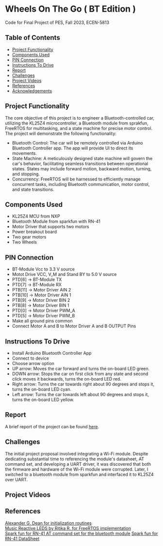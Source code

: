 # Wheels On The Go ( BT Edition )
Code for Final Project of PES, Fall 2023, ECEN-5813


## Table of Contents

- [Project Functionality](#project-functionality)
- [Components Used](#components-used)
- [PIN Connection](#pin-connection)
- [Instructions To Drive](#instructions-to-drive)
- [Report](#report)
- [Challenges](#challenges)
- [Project Videos](#project-videos)
- [References](#references)
- [Acknowledgements](#acknowledgements)


## Project Functionality 

The core objective of this project is to engineer a Bluetooth-controlled car, utilizing the KL25Z4 microcontroller,
a Bluetooth module from sprakfun, FreeRTOS for multitasking, and a state machine for precise motor control. The 
project will demonstrate the following functionality:
- Bluetooth Control: The car will be remotely controlled via Arduino Bluetooth Controller app. The app will 
provide UI to direct its movements.
- State Machine: A meticulously designed state machine will govern the car's behavior, facilitating seamless
transitions between operational states. States may include forward motion, backward motion, turning, and
stopping.
- Concurrency: FreeRTOS will be harnessed to efficiently manage concurrent tasks, including Bluetooth
communication, motor control, and state transitions.

## Components Used
- KL25Z4 MCU from NXP
- Bluetooth Module from sparkfun with RN-41
- Motor Driver that supports two motors
- Power breakout board
- Two gear motors
- Two Wheels

## PIN Connection
- BT-Module Vcc to 3.3 V source
- Motot Drive VCC, V_M and Stand BY to 5.0 V source
- PTD[6] -> BT-Module TX
- PTD[7] -> BT-Module RX
- PTB[11] -> Motor Driver AIN 2
- PTB[10] -> Motor Driver AIN 1
- PTB[9] -> Motor Driver BIN 2
- PTB[8] -> Motor Driver BIN 1
- PTD[0] -> Motor Driver PWM_A
- PTD[5] -> Motor Driver PWM_B
- Make all ground pins common
- Connect Motor A and B to Motor Driver A and B OUTPUT Pins

## Instructions To Drive
- Install Arduino Bluetooth Controller App
- Connect to device
- Choose arrow option
- UP arrow: Moves the car forward and turns the on-board LED green.
- DOWN arrow: Stops the car on first click from any state and second click moves it backwards, turns the on-board LED red.
- Right arrow: Turns the car towards right about 90 degrees and stops it, turns the on-board LED cyan.
- Left arrow: Turns the car towards left about 90 degrees and stops it, turns the on-board LED yellow.

## Report

A brief report of the project can be found [here]().

## Challenges

The initial project proposal involved integrating a Wi-Fi module. Despite dedicating substantial time to 
referencing the module's datasheet, AT command set, and developing a UART driver, it was discovered that both the 
firmware and hardware of the Wi-Fi module were corrupted. 
Later, I switched to a bluetooth module from sparkfun and interfaced it to KL25Z4 over UART.

## Project Videos

## References 

[Alexander G. Dean for initialization routines](https://github.com/alexander-g-dean/ESF/tree/master/NXP/Code)  
[Music Reactive LEDS by Ritika R. for FreeRTOS implementation](https://github.com/ritikar97/Music_Reactive_LEDs/tree/main)  
[Spark fun for RN-41 AT command set for the bluetooth module](https://cdn.sparkfun.com/datasheets/Wireless/Bluetooth/bluetooth_cr_UG-v1.0r.pdf?_gl=1*lfkcle*_ga*MjQ3NzQwODA5LjE3MDA3ODY2NzQ.*_ga_T369JS7J9N*MTcwMjUxMjg0OS4xNS4wLjE3MDI1MTI4NDkuNjAuMC4w)
[Spark fun for RN-41 DataSheet](http://cdn.sparkfun.com/datasheets/Wireless/Bluetooth/Bluetooth-RN-41-DS.pdf?_gl=1*1eytsyb*_ga*MjQ3NzQwODA5LjE3MDA3ODY2NzQ.*_ga_T369JS7J9N*MTcwMjUxMjg0OS4xNS4xLjE3MDI1MTI5OTAuNTUuMC4w)
